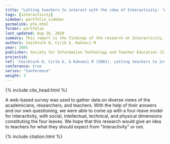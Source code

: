 ```yaml
---
title: "Letting teachers to interact with the idea of Interactivity: 'What is Interactive?'"
tags: [interactivity]
sidebar: portfolio_sidebar
permalink: pfe.html
folder: portfolio
last_updated: Aug 26, 2020
summary: This report is the findings of the research on Interactivity, to find the possible characteristics, contexts, limitations, and ideals, of Interactive Learning Environments for future mathematics and science education areas respectively. 
authors: Cezikturk O, Cirik G, Kahveci M
year: 2001
publisher: Society for Information Technology and Teacher Education (SITE)
projectid:
ref: 'Cezikturk O, Cirik G, & Kahveci M (2001). Letting teachers to interact with the idea of “Interactivity”: What is “Interactive?”. In J. Price, D. Willis, N. Davis & J. Willis (Eds.), <i>Proceedings of SITE 2001--Society for Information Technology & Teacher Education International Conference</i> (pp. 1070-1071). Norfolk, VA: Association for the Advancement of Computing in Education (AACE). Retrieved August 28, 2020 from <a href="https://www.learntechlib.org/primary/p/16872/">https://www.learntechlib.org/primary/p/16872/</a>'
conference: true
series: "Conference"
weight: 3
---
```


{% include cite_head.html %}

A web-based survey was used to gather data on diverse views of the academicians, researchers, and teachers. With the help of their answers and our own questioning, we were able to come up with a four-leave model for Interactivity, with social, intellectual, technical, and physical dimensions constituting the four leaves. We hope that this research would give an idea to teachers for what they should expect from "Interactivity" or not.

{% include citation.html %}